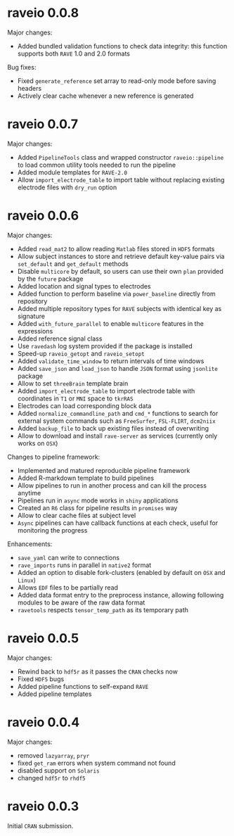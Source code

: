 raveio 0.0.8
=======

Major changes:

* Added bundled validation functions to check data integrity: this function supports both `RAVE` 1.0 and 2.0 formats

Bug fixes:

* Fixed `generate_reference` set array to read-only mode before saving headers
* Actively clear cache whenever a new reference is generated

raveio 0.0.7
=======

Major changes:

* Added `PipelineTools` class and wrapped constructor `raveio::pipeline` to load common utility tools needed to run the pipeline
* Added module templates for `RAVE-2.0`
* Allow `import_electrode_table` to import table without replacing existing electrode files with `dry_run` option

raveio 0.0.6
=======

Major changes:

* Added `read_mat2` to allow reading `Matlab` files stored in `HDF5` formats
* Allow subject instances to store and retrieve default key-value pairs via `set_default` and `get_default` methods
* Disable `multicore` by default, so users can use their own `plan` provided by the `future` package
* Added location and signal types to electrodes
* Added function to perform baseline via `power_baseline` directly from repository
* Added multiple repository types for `RAVE` subjects with identical key as signature
* Added `with_future_parallel` to enable `multicore` features in the expressions
* Added reference signal class
* Use `ravedash` log system provided if the package is installed
* Speed-up `raveio_getopt` and `raveio_setopt`
* Added `validate_time_window` to return intervals of time windows
* Added `save_json` and `load_json` to handle `JSON` format using `jsonlite` package
* Allow to set `threeBrain` template brain
* Added `import_electrode_table` to import electrode table with coordinates in `T1` or `MNI` space to `tkrRAS`
* Electrodes can load corresponding block data
* Added `normalize_commandline_path` and `cmd_*` functions to search for external system commands such as `FreeSurfer`, `FSL-FLIRT`, `dcm2niix`
* Added `backup_file` to back up existing files instead of overwriting
* Allow to download and install `rave-server` as services (currently only works on `OSX`)


Changes to pipeline framework: 

* Implemented and matured reproducible pipeline framework
* Added R-markdown template to build pipelines
* Allow pipelines to run in another process and can kill the process anytime
* Pipelines run in `async` mode works in `shiny` applications
* Created an `R6` class for pipeline results in `promises` way
* Allow to clear cache files at subject level
* `Async` pipelines can have callback functions at each check, useful for monitoring the progress

Enhancements:

* `save_yaml` can write to connections
* `rave_imports` runs in parallel in `native2` format
* Added an option to disable fork-clusters (enabled by default on `OSX` and `Linux`)
* Allows `EDF` files to be partially read
* Added data format entry to the preprocess instance, allowing following modules to be aware of the raw data format
* `ravetools` respects `tensor_temp_path` as its temporary path


raveio 0.0.5
=======

Major changes: 

* Rewind back to `hdf5r` as it passes the `CRAN` checks now
* Fixed `HDF5` bugs
* Added pipeline functions to self-expand `RAVE`
* Added pipeline templates

raveio 0.0.4
=======

Major changes: 

* removed `lazyarray`, `pryr`
* fixed `get_ram` errors when system command not found
* disabled support on `Solaris`
* changed `hdf5r` to `rhdf5`

raveio 0.0.3
=======

Initial `CRAN` submission.

